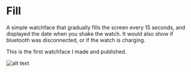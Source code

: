 # Fill

A simple watchface that gradually fills the screen every 15 seconds, and displayed the date when you shake the watch.
It would also show if bluetooth was disconnected, or if the watch is charging.

This is the first watchface I made and published.

![alt text](fill.png "fill")